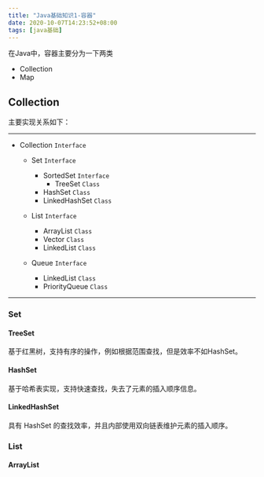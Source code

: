 ```yaml
---
title: "Java基础知识1-容器"
date: 2020-10-07T14:23:52+08:00
tags: [java基础]
---
```


在Java中，容器主要分为一下两类
- Collection
- Map


## Collection

主要实现关系如下：

---
- Collection `Interface`
    - Set `Interface`
        - SortedSet `Interface`
            - TreeSet `Class`
        - HashSet `Class`
        - LinkedHashSet `Class`
        
    - List `Interface`
        - ArrayList `Class`
        - Vector `Class`
        - LinkedList `Class`
    - Queue `Interface`
        - LinkedList `Class`
        - PriorityQueue `Class`
---

### Set

#### TreeSet

基于红黑树，支持有序的操作，例如根据范围查找，但是效率不如HashSet。

#### HashSet

基于哈希表实现，支持快速查找，失去了元素的插入顺序信息。

#### LinkedHashSet

具有 HashSet 的查找效率，并且内部使用双向链表维护元素的插入顺序。

### List

#### ArrayList